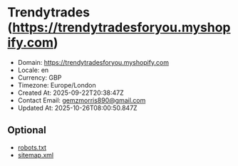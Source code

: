 # Trendytrades  (https://trendytradesforyou.myshopify.com)

- Domain: https://trendytradesforyou.myshopify.com
- Locale: en
- Currency: GBP
- Timezone: Europe/London
- Created At: 2025-09-22T20:38:47Z
- Contact Email: gemzmorris890@gmail.com
- Updated At: 2025-10-26T08:00:50.847Z

## Optional

- [robots.txt](https://trendytradesforyou.myshopify.com/robots.txt)
- [sitemap.xml](https://trendytradesforyou.myshopify.com/sitemap.xml)
